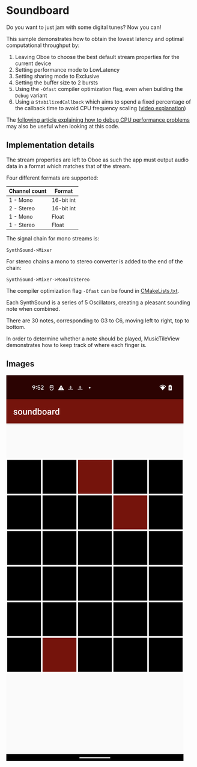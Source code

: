 Soundboard
==========
Do you want to just jam with some digital tunes? Now you can!

This sample demonstrates how to obtain the lowest latency and optimal computational throughput by:

1) Leaving Oboe to choose the best default stream properties for the current device
2) Setting performance mode to LowLatency
3) Setting sharing mode to Exclusive
4) Setting the buffer size to 2 bursts
5) Using the `-Ofast` compiler optimization flag, even when building the `Debug` variant
7) Using a `StabilizedCallback` which aims to spend a fixed percentage of the callback time to avoid CPU frequency scaling ([video explanation](https://www.youtube.com/watch?v=C0BPXZIvG-Q&feature=youtu.be&t=1158))

The [following article explaining how to debug CPU performance problems](https://medium.com/@donturner/debugging-audio-glitches-on-android-ed10782f9c64) may also be useful when looking at this code.

Implementation details
---
The stream properties are left to Oboe as such the app must output audio data in a format which matches that of the stream. 

Four different formats are supported: 

|Channel count|Format|
|-------------|------|
|1 - Mono|16-bit int|
|2 - Stereo|16-bit int|
|1 - Mono|Float|
|1 - Stereo|Float|

The signal chain for mono streams is: 

    SynthSound->Mixer

For stereo chains a mono to stereo converter is added to the end of the chain: 

    SynthSound->Mixer->MonoToStereo
 
The compiler optimization flag `-Ofast` can be found in [CMakeLists.txt](CMakeLists.txt). 

Each SynthSound is a series of 5 Oscillators, creating a pleasant sounding note when combined.

There are 30 notes, corresponding to G3 to C6, moving left to right, top to bottom.

In order to determine whether a note should be played, MusicTileView demonstrates how to keep track of where each finger is.

Images
-----------
![soundboard_image](soundboard_image.png)
